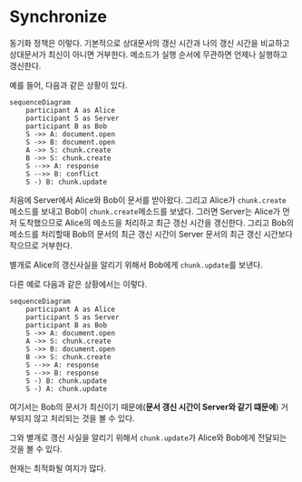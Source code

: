 # Synchronize

동기화 정책은 이렇다. 기본적으로 상대문서의 갱신 시간과
 나의 갱신 시간을 비교하고 상대문서가 최신이 아니면 
 거부한다. 메소드가 실행 순서에 무관하면 언제나 실행하고
 갱신한다.

예를 들어, 다음과 같은 상황이 있다.
```mermaid
sequenceDiagram
    participant A as Alice
    participant S as Server
    participant B as Bob
    S ->> A: document.open
    S ->> B: document.open
    A ->> S: chunk.create
    B ->> S: chunk.create
    S -->> A: response
    S -->> B: conflict
    S -) B: chunk.update
```
처음에 Server에서 Alice와 Bob이 문서를 받아왔다.
그리고 Alice가 `chunk.create` 메소드를 보내고 Bob이
`chunk.create`메소드를 보냈다. 그러면 Server는 
Alice가 먼저 도착했으므로 Alice의 메소드을 처리하고 
최근 갱신 시간을 갱신한다. 그리고 Bob의 메소드를 
처리할때 Bob의 문서의 최근 갱신 시간이 Server 문서의
최근 갱신 시간보다 작으므로 거부한다.

별개로 Alice의 갱신사실을 알리기 위해서 Bob에게 
`chunk.update`를 보낸다.

다른 예로 다음과 같은 상황에서는 이렇다.
```mermaid
sequenceDiagram
    participant A as Alice
    participant S as Server
    participant B as Bob
    S ->> A: document.open
    A ->> S: chunk.create
    S ->> B: document.open
    B ->> S: chunk.create
    S -->> A: response
    S -->> B: response
    S -) B: chunk.update
    S -) A: chunk.update
```
여기서는 Bob의 문서가 최신이기 
때문에(**문서 갱신 시간이 Server와 같기 떄문에**)
 거부되지 않고 처리되는 것을 볼 수 있다.

그와 별개로 갱신 사실을 알리기 위해서 `chunk.update`가
 Alice와 Bob에게 전달되는 것을 볼 수 있다.

현재는 최적화될 여지가 많다.